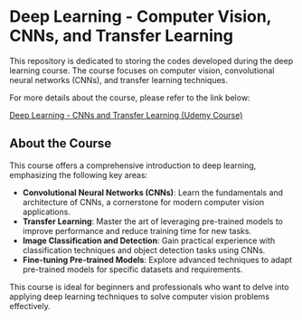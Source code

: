 # Deep Learning - Computer Vision, CNNs, and Transfer Learning

This repository is dedicated to storing the codes developed during the deep learning course. The course focuses on computer vision, convolutional neural networks (CNNs), and transfer learning techniques. 

For more details about the course, please refer to the link below:

[Deep Learning - CNNs and Transfer Learning (Udemy Course)](https://www.udemy.com/course/deep-learning-redes-convolucionais-e-transfer-learning/)

## About the Course

This course offers a comprehensive introduction to deep learning, emphasizing the following key areas:

- **Convolutional Neural Networks (CNNs)**: Learn the fundamentals and architecture of CNNs, a cornerstone for modern computer vision applications.
- **Transfer Learning**: Master the art of leveraging pre-trained models to improve performance and reduce training time for new tasks.
- **Image Classification and Detection**: Gain practical experience with classification techniques and object detection tasks using CNNs.
- **Fine-tuning Pre-trained Models**: Explore advanced techniques to adapt pre-trained models for specific datasets and requirements.

This course is ideal for beginners and professionals who want to delve into applying deep learning techniques to solve computer vision problems effectively.
